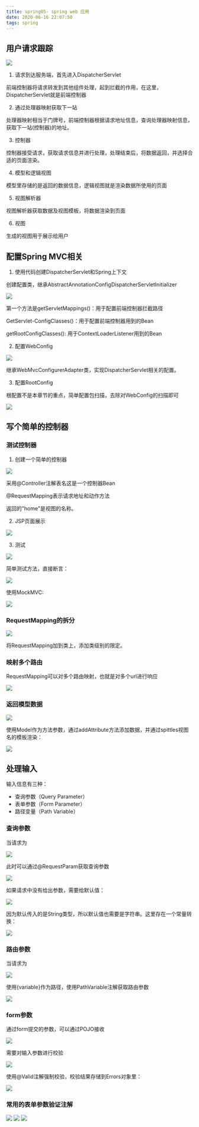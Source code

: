 ```yaml
---
title: spring05- spring web 应用
date: 2020-06-16 22:07:50
tags: spring
---
```


## 用户请求跟踪

<img src='spring05-web-application\13d61bab-e338-4080-ac29-271e29da5ff1.jpg'>

1. 请求到达服务端，首先进入DispatcherServlet

前端控制器将请求转发到其他组件处理，起到拦截的作用，在这里，DispatcherServlet就是前端控制器

2. 通过处理器映射获取下一站

处理器映射相当于门牌号，前端控制器根据请求地址信息，查询处理器映射信息，获取下一站(控制器)的地址。

3. 控制器

控制器接受请求，获取请求信息并进行处理，处理结束后，将数据返回，并选择合适的页面渲染。

4. 模型和逻辑视图

模型里存储的是返回的数据信息，逻辑视图就是渲染数据所使用的页面

5. 视图解析器

视图解析器获取数据及视图模板，将数据渲染到页面

6. 视图

生成的视图用于展示给用户

## 配置Spring MVC相关

1. 使用代码创建DispatcherServlet和Spring上下文

创建配置类，继承AbstractAnnotationConfigDispatcherServletInitializer

<img src='spring05-web-application\b7590079-f482-45d8-985a-7262e78c0140.jpg'>

第一个方法是getServletMappings()：用于配置前端控制器拦截路径

GetServlet-ConfigClasses()：用于配置前端控制器用到的Bean

getRootConfigClasses(): 用于ContextLoaderListener用到的Bean

2. 配置WebConfig

<img src='spring05-web-application\2de537b2-0a37-4f11-961d-8c1ed2f1b9d8.jpg'>

继承WebMvcConfigurerAdapter类，实现DispatcherServlet相关的配置。

3. 配置RootConfig

根配置不是本章节的重点，简单配置包扫描，去除对WebConfig的扫描即可

<img src='spring05-web-application\2f758f8d-39c2-41f9-97e3-d7ee194d04d7.jpg'>

## 写个简单的控制器

### 测试控制器

1. 创建一个简单的控制器

<img src='spring05-web-application\f7abeca9-9b81-422f-ad08-f35516721a18.jpg'>

采用@Controller注解表名这是一个控制器Bean

@RequestMapping表示请求地址和动作方法

返回的"home"是视图的名称。

2. JSP页面展示

<img src='spring05-web-application\fce8de81-6548-4b22-88fc-89ac634d921f.jpg'>

3. 测试

<img src='spring05-web-application\be40d188-e7ed-4b64-ae01-42c9d59cfc60.jpg'>

简单测试方法，直接断言：

<img src='spring05-web-application\abce45cd-a3c1-464a-aeee-87a6723c3c7a.jpg'>

使用MockMVC:

<img src='spring05-web-application\fc8ae99e-a060-47a7-a963-564881c6fd53.jpg'>

### RequestMapping的拆分

<img src='spring05-web-application\5b4d6c14-7c83-46bd-b893-08cd7dc50d67.jpg'>

将RequestMapping加到类上，添加类级别的限定。

### 映射多个路由

RequestMapping可以对多个路由映射，也就是对多个url进行响应

<img src='spring05-web-application\74d9329e-c623-4f7a-9ca1-bd01ed364375.jpg'>

### 返回模型数据

<img src='spring05-web-application\b642bfa9-803c-4fcb-8b41-b099dcc31165.jpg'>

使用Model作为方法参数，通过addAttribute方法添加数据，并通过spittles视图名的模板渲染：

<img src='spring05-web-application\04e141fc-a699-488d-bac5-0505b1d22dbd.jpg'>


## 处理输入

输入信息有三种：

* 查询参数（Query Parameter） 
* 表单参数（Form Parameter） 
* 路径变量（Path Variable） 

### 查询参数

当请求为

<img src='spring05-web-application\d42b2a05-bd7f-412d-86db-8bf1e41c4ea6.jpg'>

此时可以通过@RequestParam获取查询参数

<img src='spring05-web-application\fdbf6da8-0a59-4cc1-a617-163db6df5070.jpg'>

如果请求中没有给出参数，需要给默认值：

<img src='spring05-web-application\602df014-be62-421b-92dd-884d4a6d8788.jpg'>

因为默认传入的是String类型，所以默认值也需要是字符串。这里存在一个常量转换：

<img src='spring05-web-application\4ad7f548-e6ae-4bb1-ae2e-f9b040912719.jpg'>

### 路由参数

当请求为

<img src='spring05-web-application\f6bf183f-210f-42f8-a6bb-f69f2eedf3b4.jpg'>

使用{variable}作为路径，使用PathVariable注解获取路由参数

<img src='spring05-web-application\eb4555cf-1c3c-4b97-bc61-f30820814dc3.jpg'>

### form参数

通过form提交的参数，可以通过POJO接收

<img src='spring05-web-application\cea005b7-c0c6-43bd-959e-a555ebc199ee.jpg'>

需要对输入参数进行校验

<img src='spring05-web-application\f16583d5-66c0-45c0-848d-b07eb961a78d.jpg'>

使用@Valid注解强制校验，校验结果存储到Errors对象里：

<img src='spring05-web-application\844c0671-9998-41ca-beec-4317690a335c.jpg'>

### 常用的表单参数验证注解

<img src='spring05-web-application\90ff8eaa-c9bc-445b-af92-0d148fc31def.jpg'>
<img src='spring05-web-application\3c58b607-3471-4272-9b19-4c8983a91e12.jpg' >
<img src='spring05-web-application\5bbc9905-5bd7-49fb-a933-5c6b077ede5c.jpg'>






